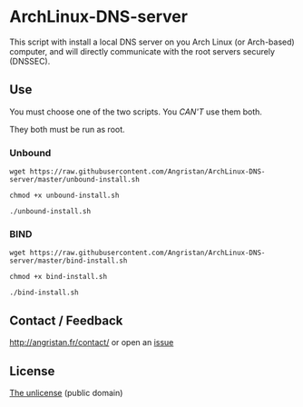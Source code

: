 # ArchLinux-DNS-server
This script with install a local DNS server on you Arch Linux (or Arch-based) computer, and will directly communicate with the root servers securely (DNSSEC).


## Use

You must choose one of the two scripts. You *CAN'T* use them both. 

They both must be run as root.

### Unbound
`wget https://raw.githubusercontent.com/Angristan/ArchLinux-DNS-server/master/unbound-install.sh`

`chmod +x unbound-install.sh`

`./unbound-install.sh`

### BIND
`wget https://raw.githubusercontent.com/Angristan/ArchLinux-DNS-server/master/bind-install.sh`

`chmod +x bind-install.sh`

`./bind-install.sh`

## Contact / Feedback 

http://angristan.fr/contact/ or open an [issue](https://github.com/Angristan/ArchLinux-DNS-server/issues)

## License

[The unlicense](https://github.com/Angristan/ArchLinux-DNS-server/blob/master/LICENSE) (public domain)
